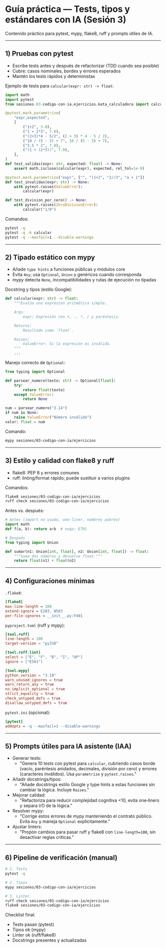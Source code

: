 # Guía práctica — Tests, tipos y estándares con IA (Sesión 3)

Contenido práctico para pytest, mypy, flake8, ruff y prompts útiles de IA.

---

## 1) Pruebas con pytest

- Escribe tests antes y después de refactorizar (TDD cuando sea posible)
- Cubre: casos nominales, bordes y errores esperados
- Mantén los tests rápidos y deterministas

Ejemplo de tests para `calcular(expr: str) -> float`:

```python
import math
import pytest
from sesiones.03-codigo-con-ia.ejercicios.kata_calculadora import calcular

@pytest.mark.parametrize(
    "expr,expected",
    [
        ("1+2", 3.0),
        ("1 + 2*3", 7.0),
        ("(2+3)*4 - 5/2", (2 + 3) * 4 - 5 / 2),
        ("10 / (5 - 3) + 7", 10 / (5 - 3) + 7),
        ("3.5 * 2", 7.0),
        ("(1 + (2*3))", 7.0),
    ],
)
def test_validas(expr: str, expected: float) -> None:
    assert math.isclose(calcular(expr), expected, rel_tol=1e-9)

@pytest.mark.parametrize("expr", ["", "(1+2", "2//3", "a + 1"])
def test_invalidas(expr: str) -> None:
    with pytest.raises(ValueError):
        calcular(expr)

def test_division_por_cero() -> None:
    with pytest.raises(ZeroDivisionError):
        calcular("1/0")
```

Comandos:

```bash
pytest -q
pytest -q -k calcular
pytest -q --maxfail=1 --disable-warnings
```

---

## 2) Tipado estático con mypy

- Añade `type hints` a funciones públicas y módulos core
- Evita `Any`; usa `Optional`, `Union` y genéricos cuando corresponda
- mypy detecta `None`, incompatibilidades y rutas de ejecución no tipadas

Docstring y tipos (estilo Google):

```python
def calcular(expr: str) -> float:
    """Evalúa una expresión aritmética simple.

    Args:
        expr: Expresión con +, -, *, / y paréntesis.

    Returns:
        Resultado como `float`.

    Raises:
        ValueError: Si la expresión es inválida.
    """
    ...
```

Manejo correcto de `Optional`:

```python
from typing import Optional

def parsear_numero(texto: str) -> Optional[float]:
    try:
        return float(texto)
    except ValueError:
        return None

num = parsear_numero("3.14")
if num is None:
    raise ValueError("Número inválido")
valor: float = num
```

Comando:

```bash
mypy sesiones/03-codigo-con-ia/ejercicios
```

---

## 3) Estilo y calidad con flake8 y ruff

- flake8: PEP 8 y errores comunes
- ruff: linting/format rápido; puede sustituir a varios plugins

Comandos:

```bash
flake8 sesiones/03-codigo-con-ia/ejercicios
ruff check sesiones/03-codigo-con-ia/ejercicios
```

Antes vs. después:

```python
# Antes (import no usado, one-liner, nombres pobres)
import math
def f(a, b): return a+b  # noqa: E701

# Después
from typing import Union

def sumar(n1: Union[int, float], n2: Union[int, float]) -> float:
    """Suma dos números y devuelve float."""
    return float(n1) + float(n2)
```

---

## 4) Configuraciones mínimas

`.flake8`:

```ini
[flake8]
max-line-length = 100
extend-ignore = E203, W503
per-file-ignores = __init__.py:F401
```

`pyproject.toml` (ruff y mypy):

```toml
[tool.ruff]
line-length = 100
target-version = "py310"

[tool.ruff.lint]
select = ["E", "F", "B", "I", "UP"]
ignore = ["E501"]

[tool.mypy]
python_version = "3.10"
warn_unused_ignores = true
warn_return_any = true
no_implicit_optional = true
strict_equality = true
check_untyped_defs = true
disallow_untyped_defs = true
```

`pytest.ini` (opcional):

```ini
[pytest]
addopts = -q --maxfail=1 --disable-warnings
```

---

## 5) Prompts útiles para IA asistente (IAA)

- Generar tests:
  - "Genera 10 tests con pytest para `calcular`, cubriendo casos borde (vacío, paréntesis anidados, decimales, división por cero) y errores (caracteres inválidos). Usa `parametrize` y `pytest.raises`."
- Añadir docstrings/tipos:
  - "Añade docstrings estilo Google y type hints a estas funciones sin cambiar la lógica. Incluye `Raises`."
- Mejorar calidad:
  - "Refactoriza para reducir complejidad cognitiva <10, evita one‑liners y separa I/O de la lógica."
- Resolver mypy:
  - "Corrige estos errores de mypy manteniendo el contrato público. Evita `Any` y maneja `Optional` explícitamente."
- Ajustar linters:
  - "Propón cambios para pasar ruff y flake8 con `line-length=100`, sin desactivar reglas críticas."

---

## 6) Pipeline de verificación (manual)

```bash
# 1. Tests
pytest -q

# 2. Tipos
mypy sesiones/03-codigo-con-ia/ejercicios

# 3. Linter
ruff check sesiones/03-codigo-con-ia/ejercicios
flake8 sesiones/03-codigo-con-ia/ejercicios
```

Checklist final:
- Tests pasan (pytest)
- Tipos ok (mypy)
- Linter ok (ruff/flake8)
- Docstrings presentes y actualizadas


